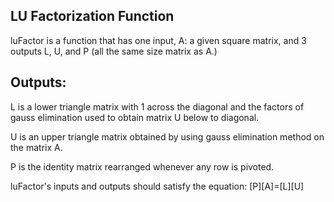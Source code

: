 ## LU Factorization Function

luFactor is a function that has one input, A: a given square matrix, and 3
outputs L, U, and P (all the same size matrix as A.)

## Outputs:

L is a lower triangle matrix with 1 across the diagonal and the factors of gauss elimination
used to obtain matrix U below to diagonal. 

U is an upper triangle matrix obtained by using gauss elimination method on the matrix A.  

P is the identity matrix rearranged whenever any row is pivoted.  

luFactor's inputs and outputs should satisfy the equation: [P][A]=[L][U]
